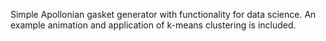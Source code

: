 Simple Apollonian gasket generator with functionality for data science. An example animation and application of k-means clustering is included.
